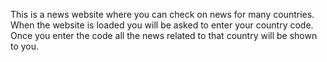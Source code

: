 This is a news website where you can check on news for many countries. When the website is loaded you will be asked to enter your country code. Once you enter the code all the news related to that country will be shown to you.
